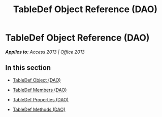 ﻿---
title: TableDef Object Reference (DAO)
TOCTitle: TableDef Object
ms:assetid: 5a521e96-f9b6-4719-a21b-2c2114a88982
ms:mtpsurl: https://msdn.microsoft.com/en-us/library/Dn124949(v=office.15)
ms:contentKeyID: 52072569
ms.date: 09/18/2015
mtps_version: v=office.15
---

# TableDef Object Reference (DAO)


_**Applies to:** Access 2013 | Office 2013_

## In this section

  - [TableDef Object (DAO)](tabledef-object-dao.md)

  - [TableDef Members (DAO)](tabledef-members-dao.md)

  - [TableDef Properties (DAO)](tabledef-properties-dao.md)

  - [TableDef Methods (DAO)](tabledef-methods-dao.md)

